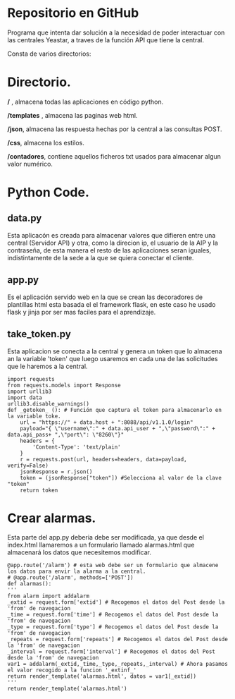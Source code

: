 # Repositorio en GitHub

Programa que intenta dar solución a la necesidad de poder interactuar con las centrales Yeastar, a traves de la función API que tiene la central.

Consta de varios directorios:

# Directorio.

**\/** , almacena todas las aplicaciones en código python.

**/templates** , almacena las paginas web html.

**/json**, almacena las respuesta hechas por la central a las consultas POST.

**/css**, almacena los estilos.

**/contadores**, contiene aquellos ficheros txt usados para almacenar algun valor numérico.

# Python Code.
## data.py

Esta aplicacón es creada para almacenar valores que difieren entre una central (Servidor API) y otra, como la direcion ip, el usuario de la AIP y la contraseña, de esta manera el resto de las aplicaciones seran iguales, indistintamente de la sede a la que se quiera conectar el cliente.

## app.py

Es el aplicación servido web en la que se crean las decoradores de plantillas html esta basada el el framework flask, en este caso he usado flask y jinja por ser mas faciles para el aprendizaje. 

## take_token.py

 Esta aplicacion se conecta a la central y genera un  token que lo almacena an la variable 'token' que luego usaremos en cada una de las solicitudes que le haremos a la central.
    
    import requests
    from requests.models import Response
    import urllib3
    import data
    urllib3.disable_warnings()
    def _getoken_ (): # Función que captura el token para almacenarlo en la variable toke.
        url = "https://" + data.host + ":8088/api/v1.1.0/login"
        payload="{ \"username\":" + data.api_user + ",\"password\":" + data.api_pass+ ",\"port\": \"8260\"}"
        headers = {
            'Content-Type': 'text/plain'
        }
        r = requests.post(url, headers=headers, data=payload, verify=False)
        jsonResponse = r.json()
        token = (jsonResponse["token"]) #Selecciona al valor de la clave "token"
        return token

# Crear alarmas.

Esta parte del app.py deberia debe ser modificada, ya que desde el index.html llamaremos a un formulario llamado alarmas.html que almacenará los datos que necesitemos modificar.

    @app.route('/alarm') # esta web debe ser un formulario que almacene los datos para envir la alarma a la central.
    # @app.route('/alarm', methods=['POST']) 
    def alarmas():
    '''
    from alarm import addalarm
    _extid = request.form['extid'] # Recogemos el datos del Post desde la 'from' de navegacion
    _time = request.form['time'] # Recogemos el datos del Post desde la 'from' de navegacion
    _type = request.form['type'] # Recogemos el datos del Post desde la 'from' de navegacion
    _repeats = request.form['repeats'] # Recogemos el datos del Post desde la 'from' de navegacion
    _interval = request.form['interval'] # Recogemos el datos del Post desde la 'from' de navegacion
    var1 = addalarm(_extid,_time,_type,_repeats,_interval) # Ahora pasamos el valor recogido a la funcion '_extinf_'
    return render_template('alarmas.html', datos = var1[_extid])
    '''
    return render_template('alarmas.html')